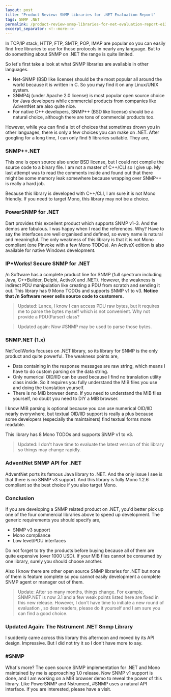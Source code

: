 ```yaml
---
layout: post
title: "Product Review: SNMP Libraries for .NET Evaluation Report"
tags: SNMP .NET
permalink: /product-review-snmp-libraries-for-net-evaluation-report-e13f25991cad
excerpt_separator: <!--more-->
---
```

In TCP/IP stack, HTTP, FTP, SMTP, POP, IMAP are popular so you can easily find free libraries to use for those protocols in nearly any language. But to do something about SNMP on .NET the range is quite limited.
<!--more-->

So let's first take a look at what SNMP libraries are available in other languages.

* Net-SNMP (BSD like license) should be the most popular all around the world because it is written in C. So you may find it on any Linux/UNIX system.
* SNMP4j (under Apache 2.0 license) is most popular open source choice for Java developers while commercial products from companies like AdventNet are also quite nice.
* For native C++ developers, SNMP++ (BSD like license) should be a natural choice, although there are tons of commercial products too.

However, while you can find a lot of choices that sometimes drown you in other languages, there is only a few choices you can make on .NET. After googling for a long time, I can only find 5 libraries suitable. They are,

### SNMP++.NET
This one is open source also under BSD license, but I could not compile the source code to a binary file. I am not a master of C++/CLI so I give up. My last attempt was to read the comments inside and found out that there might be some memory leak somewhere because wrapping over SNMP++ is really a hard job.

Because this library is developed with C++/CLI, I am sure it is not Mono friendly. If you need to target Mono, this library may not be a choice.

### PowerSNMP for .NET
Dart provides this excellent product which supports SNMP v1–3. And the demos are fabulous. I was happy when I read the references. Why? Have to say the interfaces are well organised and defined, so every name is natural and meaningful. The only weakness of this library is that it is not Mono compliant (one PInvoke with a few Mono TODOs). An ActiveX edition is also available for native Windows development.

### IP*Works! Secure SNMP for .NET
/n Software has a complete product line for SNMP (full spectrum including Java, C++Builder, Delphi, ActiveX and .NET). However, the weakness is indirect PDU manipulation like creating a PDU from scratch and sending it out. This library has 9 Mono TODOs and supports SNMP v1 to v3. **Notice that /n Software never sells source code to customers.**

> Updated: Lance, I know I can access PDU raw bytes, but it requires me to parse the bytes myself which is not convenient. Why not provide a PDU(Parser) class?

> Updated again: Now #SNMP may be used to parse those bytes.

### SNMP.NET (1.x)
NetToolWorks focuses on .NET library, so its library for SNMP is the only product and quite powerful. The weakness points are,

* Data containing in the response messages are raw string, which means I have to do custom parsing on the data string.
* Only numerical OID/IID can be used because I find no translation utility class inside. So it requires you fully understand the MIB files you use and doing the translation yourself.
* There is no MIB browser demo. If you need to understand the MIB files yourself, no doubt you need to DIY a MIB browser.

I know MIB parsing is optional because you can use numerical OID/IID nearly everywhere, but textual OID/IID support is really a plus because some developers (especially the maintainers) find textual forms more readable.

This library has 8 Mono TODOs and supports SNMP v1 to v3.

> Updated: I don't have time to evaluate the latest version of this library so things may change rapidly.

### AdventNet SNMP API for .NET
AdventNet ports its famous Java library to .NET. And the only issue I see is that there is no SNMP v3 support. And this library is fully Mono 1.2.6 compliant so the best choice if you also target Mono.

### Conclusion
If you are developing a SNMP related product on .NET, you'd better pick up one of the four commercial libraries above to speed up development. The generic requirements you should specify are,

* SNMP v3 support
* Mono compliance
* Low level/PDU interfaces

Do not forget to try the products before buying because all of them are quite expensive (over 1000 USD). If your MIB files cannot be consumed by one library, surely you should choose another.

Also I know there are other open source SNMP libraries for .NET but none of them is feature complete so you cannot easily development a complete SNMP agent or manager out of them.

> Update: After so many months, things change. For example, SNMP.NET is now 3.1 and a few weak points listed here are fixed in this new release. However, I don't have time to initiate a new round of evaluation , so dear readers, please do it yourself and I am sure you can find a good choice.

### Updated Again: The Nstrument .NET Snmp Library
I suddenly came across this library this afternoon and moved by its API design. Impressive. But I did not try it so I don't have more to say.

### #SNMP
What's more? The open source SNMP implementation for .NET and Mono maintained by me is approaching 1.0 release. Now SNMP v1 support is done, and I am working on a MIB browser demo to reveal the power of this library. Like PowerSNMP and Nstrument, #SNMP uses a natural API interface. If you are interested, please have a visit.
